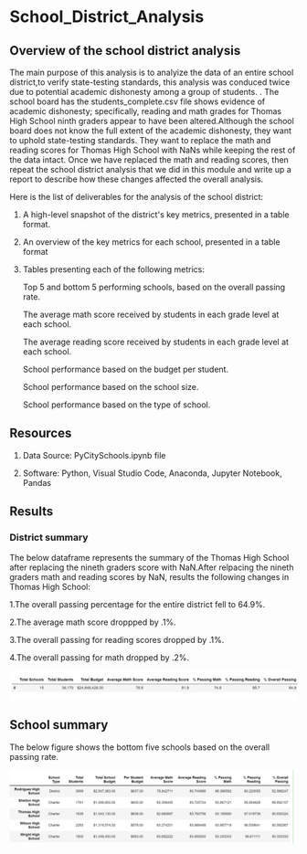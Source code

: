 # School_District_Analysis
## Overview of the school district analysis
 The main purpose of this analysis is to analyize the data of an entire school district,to verify state-testing standards, this analysis was conduced twice due to potential academic dishonesty among a group of students. . The school board has the students_complete.csv file shows evidence of academic dishonesty; specifically, reading and math grades for Thomas High School ninth graders appear to have been altered.Although the school board does not know the full extent of the academic dishonesty, they want to uphold state-testing standards. They want to replace the math and reading scores for Thomas High School with NaNs while keeping the rest of the data intact. Once we have replaced the math and reading scores, then repeat the school district analysis that we did in this module and write up a report to describe how these changes affected the overall analysis.
 
Here is the list of deliverables for the analysis of the school district:

 1. A high-level snapshot of the district's key metrics, presented in a table format.
 
 2. An overview of the key metrics for each school, presented in a table format
 
 3. Tables presenting each of the following metrics:
 
    Top 5 and bottom 5 performing schools, based on the overall passing rate.
    
    The average math score received by students in each grade level at each school.
    
    The average reading score received by students in each grade level at each school.
    
    School performance based on the budget per student.
    
    School performance based on the school size.
    
    School performance based on the type of school.
  
## Resources

1. Data Source: PyCitySchools.ipynb file

2. Software: Python, Visual Studio Code, Anaconda, Jupyter Notebook, Pandas


## Results

### District summary 

The below dataframe represents the summary of the Thomas High School after replacing the nineth graders score with NaN.After relpacing the nineth graders math and reading scores by NaN, results the following changes in Thomas High School:

   1.The overall passing percentage for the entire district fell to 64.9%.
   
   2.The average math score droppped by .1%.
   
   3.The overall passing for reading scores dropped by .1%.
   
   4.The overall passing for math dropped by .2%.
   
![district summary](https://github.com/akthersr/School_District_Analysis/blob/main/Resources/district%20summary.png)

## School summary

The below figure shows the bottom five schools based on the overall passing rate.

![](https://github.com/akthersr/School_District_Analysis/blob/main/overall%20passing%20of%20bottom%20school.png)




